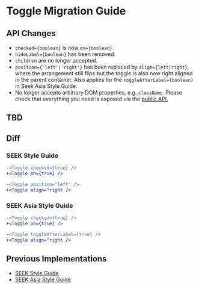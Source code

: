 # Toggle Migration Guide

## API Changes

- `checked={boolean}` is now `on={boolean}`.
- `hideLabel={boolean}` has been removed.
- `children` are no longer accepted.
- `position={'left'|'right'}` has been replaced by `align={left|right}`, where the arrangement still flips but the toggle is also now right aligned in the parent container. Also applies for the `toggleAfterLabel=(boolean)` in Seek Asia Style Guide.
- No longer accepts arbitrary DOM properties, e.g. `className`. Please check that everything you need is exposed via the [public API.](https://seek-oss.github.io/braid-design-system/components/Toggle)

## TBD

## Diff

### SEEK Style Guide

```diff
-<Toggle checked={true} />
+<Toggle on={true} />

-<Toggle position="left" />
+<Toggle align="right />
```

### SEEK Asia Style Guide

```diff
-<Toggle checked={true} />
+<Toggle on={true} />

-<Toggle toggleAfterLabel={true} />
+<Toggle align="right />
```

## Previous Implementations

- [SEEK Style Guide](https://seek-oss.github.io/seek-style-guide/slidetoggle)
- [SEEK Asia Style Guide](https://seekinternational.github.io/seek-asia-style-guide/slidetoggle)
